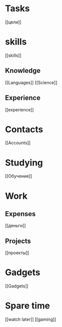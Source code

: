 # Tasks
[[цели]]

# skills
[[skills]]
## Knowledge
[[Languages]]
[[Science]]
## Experience
[[experience]]

# Contacts
[[Accounts]]
# Studying
[[Обучение]]

# Work
## Expenses
[[деньги]]
## Projects
[[проекты]]

# Gadgets
[[Gadgets]]

# Spare time
[[watch later]]
[[gaming]]
